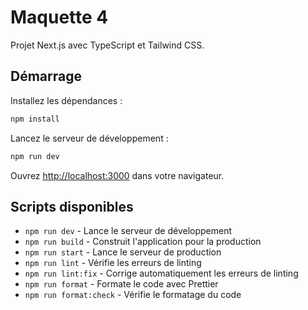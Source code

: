 # Maquette 4

Projet Next.js avec TypeScript et Tailwind CSS.

## Démarrage

Installez les dépendances :

```bash
npm install
```

Lancez le serveur de développement :

```bash
npm run dev
```

Ouvrez [http://localhost:3000](http://localhost:3000) dans votre navigateur.

## Scripts disponibles

- `npm run dev` - Lance le serveur de développement
- `npm run build` - Construit l'application pour la production
- `npm run start` - Lance le serveur de production
- `npm run lint` - Vérifie les erreurs de linting
- `npm run lint:fix` - Corrige automatiquement les erreurs de linting
- `npm run format` - Formate le code avec Prettier
- `npm run format:check` - Vérifie le formatage du code
